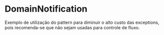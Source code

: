# DomainNotification
Exemplo de utilização do pattern para diminuir o alto custo das exceptions, pois recomenda-se que não sejam usadas para controle de fluxo.
